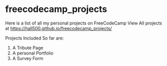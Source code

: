 # freecodecamp_projects
Here is a list of all my personal projects on FreeCodeCamp
View All projects at https://hall500.github.io/freecodecamp_projects/

Projects Included So far are:
1. A Tribute Page
2. A personal Portfolio
3. A Survey Form
